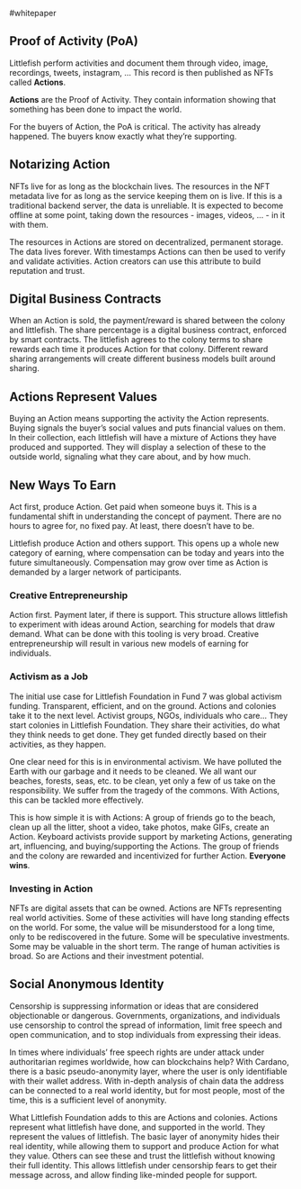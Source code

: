 #whitepaper 

## Proof of Activity (PoA)
Littlefish perform activities and document them through video, image, recordings, tweets, instagram, … This record is then published as NFTs called **Actions**.

**Actions** are the Proof of Activity. They contain information showing that something has been done to impact the world. 

For the buyers of Action, the PoA is critical. The activity has already happened. The buyers know exactly what they’re supporting. 

## Notarizing Action
NFTs live for as long as the blockchain lives. The resources in the NFT metadata live for as long as the service keeping them on is live. If this is a traditional backend server, the data is unreliable. It is expected to become offline at some point, taking down the resources - images, videos, … - in it with them. 

The resources in Actions are stored on decentralized, permanent storage. The data lives forever. With timestamps Actions can then be used to verify and validate activities. Action creators can use this attribute to build reputation and trust.

## Digital Business Contracts
When an Action is sold, the payment/reward is shared between the colony and littlefish. The share percentage is a digital business contract, enforced by smart contracts. The littlefish agrees to the colony terms to share rewards each time it produces Action for that colony. Different reward sharing arrangements will create different business models built around sharing.

## Actions Represent Values
Buying an Action means supporting the activity the Action represents. Buying signals the buyer’s social values and puts financial values on them. In their collection, each littlefish will have a mixture of Actions they have produced and supported. They will display a selection of these to the outside world, signaling what they care about, and by how much.

## New Ways To Earn
Act first, produce Action. Get paid when someone buys it. This is a fundamental shift in understanding the concept of payment. There are no hours to agree for, no fixed pay. At least, there doesn’t have to be. 

Littlefish produce Action and others support. This opens up a whole new category of earning, where compensation can be today and years into the future simultaneously. Compensation may grow over time as Action is demanded by a larger network of participants. 

### Creative Entrepreneurship
Action first. Payment later, if there is support. This structure allows littlefish to experiment with ideas around Action, searching for models that draw demand. What can be done with this tooling is very broad. Creative entrepreneurship will result in various new models of earning for individuals. 

### Activism as a Job
The initial use case for Littlefish Foundation in Fund 7 was global activism funding. Transparent, efficient, and on the ground. Actions and colonies take it to the next level. Activist groups, NGOs, individuals who care… They start colonies in Littlefish Foundation. They share their activities, do what they think needs to get done. They get funded directly based on their activities, as they happen.

One clear need for this is in environmental activism. We have polluted the Earth with our garbage and it needs to be cleaned. We all want our beaches, forests, seas, etc. to be clean, yet only a few of us take on the responsibility. We suffer from the tragedy of the commons. With Actions, this can be tackled more effectively. 

This is how simple it is with Actions: A group of friends go to the beach, clean up all the litter, shoot a video, take photos, make GIFs, create an Action. Keyboard activists provide support by marketing Actions, generating art, influencing, and buying/supporting the Actions. The group of friends and the colony are rewarded and incentivized for further Action. **Everyone wins**.

### Investing in Action
NFTs are digital assets that can be owned. Actions are NFTs representing real world activities. Some of these activities will have long standing effects on the world. For some, the value will be misunderstood for a long time, only to be rediscovered in the future. Some will be speculative investments. Some may be valuable in the short term. The range of human activities is broad. So are Actions and their investment potential.

## Social Anonymous Identity
Censorship is suppressing information or ideas that are considered objectionable or dangerous. Governments, organizations, and individuals use censorship to control the spread of information, limit free speech and open communication, and to stop individuals from expressing their ideas. 

In times where individuals’ free speech rights are under attack under authoritarian regimes worldwide, how can blockchains help? With Cardano, there is a basic pseudo-anonymity layer, where the user is only identifiable with their wallet address. With in-depth analysis of chain data the address can be connected to a real world identity, but for most people, most of the time, this is a sufficient level of anonymity.   

What Littlefish Foundation adds to this are Actions and colonies. Actions represent what littlefish have done, and supported in the world. They represent the values of littlefish. The basic layer of anonymity hides their real identity, while allowing them to support and produce Action for what they value. Others can see these and trust the littlefish without knowing their full identity. This allows littlefish under censorship fears to get their message across, and allow finding like-minded people for support.